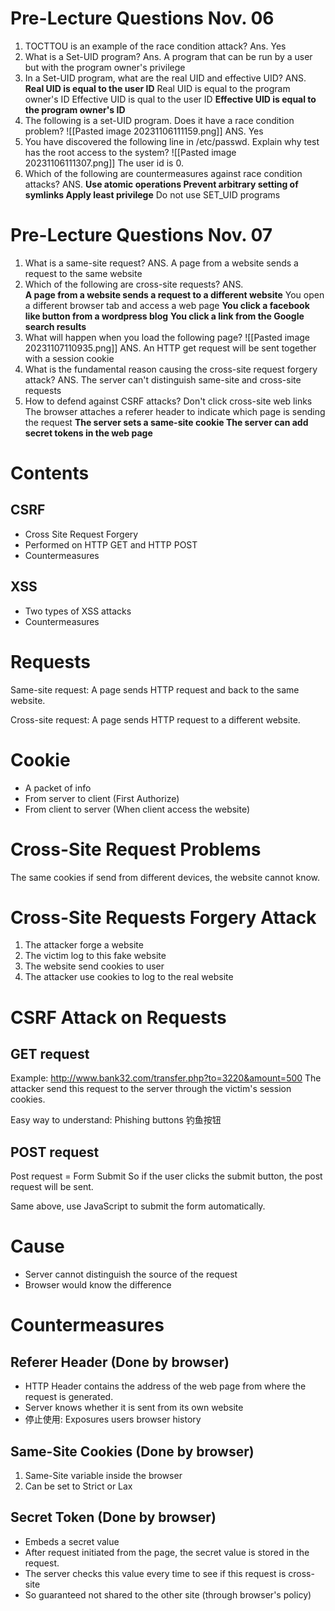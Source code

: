 # Pre-Lecture Questions Nov. 06
1. TOCTTOU is an example of the race condition attack? Ans. Yes
2. What is a Set-UID program? Ans. A program that can be run by a user but with the program owner's privilege
3. In a Set-UID program, what are the real UID and effective UID?
ANS. 
**Real UID is equal to the user ID**
Real UID is equal to the program owner's ID
Effective UID is qual to the user ID
**Effective UID is equal to the program owner's ID**
4. The following is a set-UID program. Does it have a race condition problem? ![[Pasted image 20231106111159.png]] ANS. Yes
5. You have discovered the following line in /etc/passwd. Explain why test has the root access to the system?
![[Pasted image 20231106111307.png]]
The user id is 0. 
6. Which of the following are countermeasures against race condition attacks?
ANS. **Use atomic operations
Prevent arbitrary setting of symlinks
Apply least privilege**
Do not use SET_UID programs

# Pre-Lecture Questions Nov. 07
1. What is a same-site request? ANS. A page from a website sends a request to the same website
2. Which of the following are cross-site requests? ANS.  
**A page from a website sends a request to a different website**
You open a different browser tab and access a web page
**You click a facebook like button from a wordpress blog**
**You click a link from the Google search results**
3. What will happen when you load the following page? ![[Pasted image 20231107110935.png]]
ANS. An HTTP get request will be sent together with a session cookie
4. What is the fundamental reason causing the cross-site request forgery attack? ANS. The server can't distinguish same-site and cross-site requests
5. How to defend against CSRF attacks?
Don't click cross-site web links
The browser attaches a referer header to indicate which page is sending the request
**The server sets a same-site cookie
The server can add secret tokens in the web page**
# Contents
## CSRF 
- Cross Site Request Forgery 
- Performed on HTTP GET and HTTP POST
- Countermeasures
## XSS 
- Two types of XSS attacks
- Countermeasures

# Requests 
Same-site request: 
A page sends HTTP request and back to the same website. 

Cross-site request: 
A page sends HTTP request to a different website. 

# Cookie 
- A packet of info
- From server to client (First Authorize)
- From client to server (When client access the website)
# Cross-Site Request Problems
The same cookies if send from different devices, the website cannot know. 

# Cross-Site Requests Forgery Attack
1. The attacker forge a website
2. The victim log to this fake website
3. The website send cookies to user
4. The attacker use cookies to log to the real website

# CSRF Attack on Requests

## GET request
Example: http://www.bank32.com/transfer.php?to=3220&amount=500
The attacker send this request to the server through the victim's session cookies. 

Easy way to understand: Phishing buttons 钓鱼按钮
## POST request 
Post request = Form Submit
So if the user clicks the submit button, the post request will be sent. 

Same above, use JavaScript to submit the form automatically. 

# Cause

- Server cannot distinguish the source of the request
- Browser would know the difference
# Countermeasures 
## Referer Header (Done by browser)

- HTTP Header contains the address of the web page from where the request is generated. 
- Server knows whether it is sent from its own website
- 停止使用: Exposures users browser history
## Same-Site Cookies (Done by browser)
1. Same-Site variable inside the browser
2. Can be set to Strict or Lax
## Secret Token (Done by browser)
- Embeds a secret value
- After request initiated from the page, the secret value is stored in the request. 
- The server checks this value every time to see if this request is cross-site
- So guaranteed not shared to the other site (through browser's policy)

